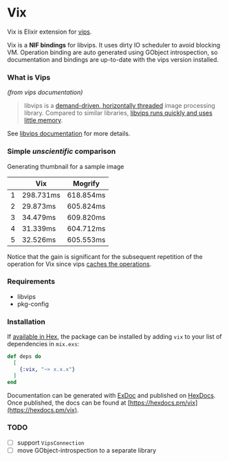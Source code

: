 # Vix

Vix is Elixir extension for [vips](https://libvips.github.io/libvips/).

Vix is a **NIF bindings** for libvips. It uses dirty IO scheduler to avoid blocking VM. Operation binding are  auto generated using GObject introspection, so documentation and bindings are up-to-date with the vips version installed.

### What is Vips

*(from vips documentation)*

> libvips is a [demand-driven, horizontally threaded](https://github.com/libvips/libvips/wiki/Why-is-libvips-quick) image processing library. Compared to similar libraries, [libvips runs quickly and uses little memory](https://github.com/libvips/libvips/wiki/Speed-and-memory-use).

See [libvips documentation](https://libvips.github.io/libvips/API/current/How-it-works.md.html) for more details.

### Simple *unscientific* comparison

Generating thumbnail for a sample image

|   | Vix       | Mogrify   |
|---|-----------|-----------|
| 1 | 298.731ms | 618.854ms |
| 2 | 29.873ms  | 605.824ms |
| 3 | 34.479ms  | 609.820ms |
| 4 | 31.339ms  | 604.712ms |
| 5 | 32.526ms  | 605.553ms |

Notice that the gain is significant for the subsequent repetition of the operation for Vix since vips  [caches the operations](https://libvips.github.io/libvips/API/current/VipsOperation.html).

### Requirements

* libvips
* pkg-config

### Installation

If [available in Hex](https://hex.pm/docs/publish), the package can be installed
by adding `vix` to your list of dependencies in `mix.exs`:

```elixir
def deps do
  [
    {:vix, "~> x.x.x"}
  ]
end
```

Documentation can be generated with [ExDoc](https://github.com/elixir-lang/ex_doc)
and published on [HexDocs](https://hexdocs.pm). Once published, the docs can
be found at [https://hexdocs.pm/vix](https://hexdocs.pm/vix).

### TODO
- [ ] support `VipsConnection`
- [ ] move GObject-introspection to a separate library
